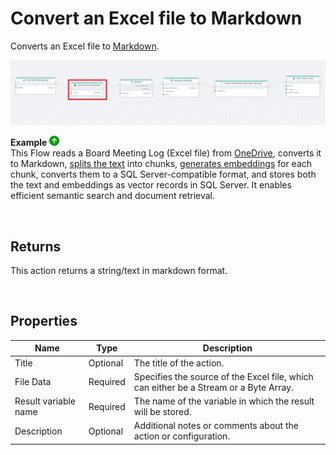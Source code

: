 # Convert an Excel file to Markdown

Converts an Excel file to [Markdown](https://en.wikipedia.org/wiki/Markdown).


![img](../../../../images/flow/convert-excel-to-markdown.png)

**Example** ![img](../../../../images/strz.jpg)  
This Flow reads a Board Meeting Log (Excel file) from [OneDrive](../onedrive/read-file-from-onedrive-as-byte-array.md), converts it to Markdown, [splits the text](../ai/split-text.md) into chunks, [generates embeddings](../azure-openai/generate-embedding.md) for each chunk, converts them to a SQL Server-compatible format, and stores both the text and embeddings as vector records in SQL Server. It enables efficient semantic search and document retrieval.

<br/>

## Returns

This action returns a string/text in markdown format.

<br/>

## Properties

| Name                 | Type     | Description                                                                                                   |
| -------------------- | -------- | ------------------------------------------------------------------------------------------------------------- |
| Title                | Optional | The title of the action.                                                 |
| File Data            | Required | Specifies the source of the Excel file, which can either be a Stream or a Byte Array.                         |
| Result variable name | Required | The name of the variable in which the result will be stored. |
| Description          | Optional | Additional notes or comments about the action or configuration. |

<br/>
